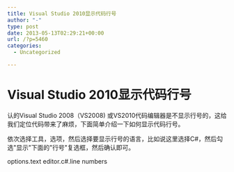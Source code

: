 ```yaml
---
title: Visual Studio 2010显示代码行号
author: "-"
type: post
date: 2013-05-13T02:29:21+00:00
url: /?p=5460
categories:
  - Uncategorized

---
```

# Visual Studio 2010显示代码行号
认的Visual Studio 2008（VS2008) 或VS2010代码编辑器是不显示行号的，这给我们定位代码带来了麻烦，下面简单介绍一下如何显示代码行号。

依次选择工具，选项，然后选择要显示行号的语言，比如说这里选择C#，然后勾选"显示"下面的"行号"复选框，然后确认即可。

options.text editor.c#.line numbers